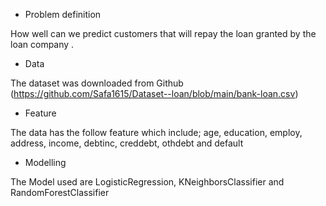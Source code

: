 * Problem definition

How well can we predict customers that will repay the loan granted by the loan company .

*  Data

The dataset was downloaded from Github (https://github.com/Safa1615/Dataset--loan/blob/main/bank-loan.csv)

* Feature 

The data has the follow feature which include; age, education,	employ,	address,	income,	debtinc,	creddebt,	othdebt and	default

* Modelling

The Model used are LogisticRegression, KNeighborsClassifier and RandomForestClassifier


